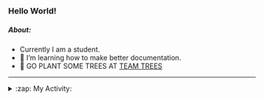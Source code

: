 ### Hello World!

##### About:
- Currently I am a student.
- 🌱 I’m learning how to make better documentation.
- 🌱 GO PLANT SOME TREES AT [TEAM TREES](https://teamtrees.org/)

---
<details>
  <summary>:zap: My Activity:</summary>
  
<!--START_SECTION:waka-->
![Code Time](http://img.shields.io/badge/Code%20Time-1%2C236%20hrs%2018%20mins-blue)

**I'm a Night 🦉** 

```text
🌞 Morning                2014 commits        ███░░░░░░░░░░░░░░░░░░░░░░   10.28 % 
🌆 Daytime                6605 commits        ████████░░░░░░░░░░░░░░░░░   33.71 % 
🌃 Evening                5623 commits        ███████░░░░░░░░░░░░░░░░░░   28.70 % 
🌙 Night                  5352 commits        ███████░░░░░░░░░░░░░░░░░░   27.31 % 
```
📅 **I'm Most Productive on Wednesday** 

```text
Monday                   2714 commits        ███░░░░░░░░░░░░░░░░░░░░░░   13.85 % 
Tuesday                  2705 commits        ███░░░░░░░░░░░░░░░░░░░░░░   13.81 % 
Wednesday                4603 commits        ██████░░░░░░░░░░░░░░░░░░░   23.49 % 
Thursday                 2567 commits        ███░░░░░░░░░░░░░░░░░░░░░░   13.10 % 
Friday                   2098 commits        ███░░░░░░░░░░░░░░░░░░░░░░   10.71 % 
Saturday                 1677 commits        ██░░░░░░░░░░░░░░░░░░░░░░░   08.56 % 
Sunday                   3230 commits        ████░░░░░░░░░░░░░░░░░░░░░   16.48 % 
```


📊 **This Week I Spent My Time On** 

```text
🔥 Editors: 
IntelliJ                 8 hrs 49 mins       ███████████████████░░░░░░   75.33 % 
VS Code                  2 hrs 12 mins       █████░░░░░░░░░░░░░░░░░░░░   18.89 % 
Android Studio           40 mins             █░░░░░░░░░░░░░░░░░░░░░░░░   05.78 % 

🐱‍💻 Projects: 
java-springboot-projects 3 hrs 7 mins        ███████░░░░░░░░░░░░░░░░░░   26.75 % 
mysql-java               2 hrs 40 mins       ██████░░░░░░░░░░░░░░░░░░░   22.89 % 
music-api                2 hrs 30 mins       █████░░░░░░░░░░░░░░░░░░░░   21.36 % 
py-series                2 hrs 2 mins        ████░░░░░░░░░░░░░░░░░░░░░   17.40 % 
CSE224-Fundamentals-of-An30 mins             █░░░░░░░░░░░░░░░░░░░░░░░░   04.33 % 
```


 Last Updated on 17/10/2023 15:11:28 UTC
<!--END_SECTION:waka-->
</details>
